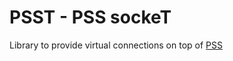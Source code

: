 # **PSST** - **PSS** socke**T**

Library to provide virtual connections on top of [PSS](https://github.com/ethersphere/go-ethereum/tree/swarm-network-rewrite/swarm/pss)
